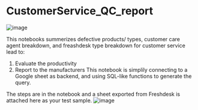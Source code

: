 # CustomerService_QC_report
![image](https://user-images.githubusercontent.com/93064471/150665666-235ea023-52be-4088-a6b2-d68a3e9db3df.png)

This notebooks summerizes defective products/ types, customer care agent breakdown, and freashdesk type breakdown for customer service lead to:
1. Evaluate the productivity
2. Report to the manufacturers
This notebook is simplily connecting to a Google sheet as backend, and using SQL-like functions to generate the query.

The steps are in the notebook and a sheet exported from Freshdesk is attached here as your test sample.
![image](https://user-images.githubusercontent.com/93064471/150665721-68091108-8c9e-4d72-902a-b912674458af.png)
